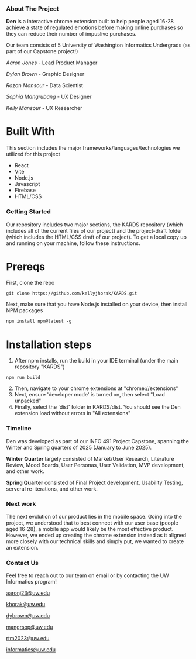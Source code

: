 ### About The Project
**Den** is a interactive chrome extension built to help people aged 16-28 achieve a state of regulated emotions before making online purchases so they can reduce their number of impuslive purchases.

Our team consists of 5 University of Washington Informatics Undergrads (as part of our Capstone project!)

_Aaron Jones_ - Lead Product Manager

_Dylan Brown_ - Graphic Designer

_Razan Mansour_ - Data Scientist

_Sophia Mangrubang_ - UX Designer

_Kelly Mansour_ - UX Researcher

# Built With
This section includes the major frameworks/languages/technologies we utilized for this project
- React
- Vite
- Node.js
- Javascript
- Firebase
- HTML/CSS

### Getting Started
Our repository includes two major sections, the KARDS repository (which includes all of the current files of our project) and the project-draft folder (which includes the HTML/CSS draft of our project). To get a local copy up and running on your machine, follow these instructions.

# Prereqs
First, clone the repo
```
git clone https://github.com/kellyjhorak/KARDS.git
```
Next, make sure that you have Node.js installed on your device, then install NPM packages
```
npm install npm@latest -g
```
# Installation steps
1. After npm installs, run the build in your IDE terminal (under the main repository "KARDS")
```
npm run build
```
2. Then, navigate to your chrome extensions at "chrome://extensions"
3. Next, ensure 'developer mode' is turned on, then select "Load unpacked"
4. Finally, select the 'dist' folder in KARDS/dist. You should see the Den extension load without errors in "All extensions"

### Timeline
Den was developed as part of our INFO 491 Project Capstone, spanning the Winter and Spring quarters of 2025 (January to June 2025).

**Winter Quarter** largely consisted of Market/User Research, Literature Review, Mood Boards, User Personas, User Validation, MVP development, and other work.

**Spring Quarter** consisted of Final Project development, Usability Testing, serveral re-iterations, and other work.

### Next work
The next evolution of our product lies in the mobile space. Going into the project, we understood that to best connect with our user base (people aged 16-28), a mobile app would likely be the most effective product. However, we ended up creating the chrome extension instead as it aligned more closely with our technical skills and simply put, we wanted to create an extension. 

### Contact Us
Feel free to reach out to our team on email or by contacting the UW Informatics program!

aaronj23@uw.edu

khorak@uw.edu

dybrown@uw.edu

mangrsop@uw.edu

rtm2023@uw.edu

informatics@uw.edu
